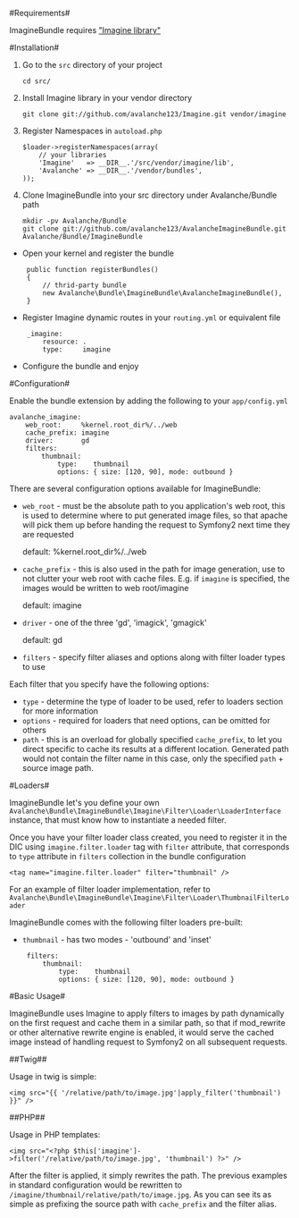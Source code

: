 #Requirements#

ImagineBundle requires ["Imagine library"](/avalanche123/Imagine)

#Installation#

 1. Go to the `src` directory of your project

        cd src/

 2. Install Imagine library in your vendor directory

        git clone git://github.com/avalanche123/Imagine.git vendor/imagine

 3. Register Namespaces in `autoload.php`

        $loader->registerNamespaces(array(
            // your libraries
            'Imagine'   => __DIR__.'/src/vendor/imagine/lib',
            'Avalanche' => __DIR__.'/vendor/bundles',
        ));

 4. Clone ImagineBundle into your src directory under Avalanche/Bundle path

        mkdir -pv Avalanche/Bundle
        git clone git://github.com/avalanche123/AvalancheImagineBundle.git Avalanche/Bundle/ImagineBundle

 - Open your kernel and register the bundle

        public function registerBundles()
        {
            // thrid-party bundle
            new Avalanche\Bundle\ImagineBundle\AvalancheImagineBundle(),
        }

 - Register Imagine dynamic routes in your `routing.yml` or equivalent file

        _imagine:
            resource: .
            type:     imagine

 - Configure the bundle and enjoy

#Configuration#

Enable the bundle extension by adding the following to your `app/config.yml`
    
    avalanche_imagine:
        web_root:     %kernel.root_dir%/../web
        cache_prefix: imagine
        driver:       gd
        filters:
            thumbnail:
                type:    thumbnail
                options: { size: [120, 90], mode: outbound }
    
There are several configuration options available for ImagineBundle:

 - `web_root` - must be the absolute path to you application's web root, this is used to determine where to put generated image files, so that apache will pick them up before handing the request to Symfony2 next time they are requested

    default: %kernel.root_dir%/../web

 - `cache_prefix` - this is also used in the path for image generation, use to not clutter your web root with cache files. E.g. if `imagine` is specified, the images would be written to web root/imagine

    default: imagine

 - `driver` - one of the three 'gd', 'imagick', 'gmagick'

    default: gd

 - `filters` - specify filter aliases and options along with filter loader types to use

Each filter that you specify have the following options:

 - `type` - determine the type of loader to be used, refer to loaders section for more information
 - `options` - required for loaders that need options, can be omitted for others
 - `path` - this is an overload for globally specified `cache_prefix`, to let you direct specific to cache its results at a different location. Generated path would not contain the filter name in this case, only the specified `path` + source image path.

#Loaders#

ImagineBundle let's you define your own `Avalanche\Bundle\ImagineBundle\Imagine\Filter\Loader\LoaderInterface` instance, that must know how to instantiate a needed filter.

Once you have your filter loader class created, you need to register it in the DIC using `imagine.filter.loader` tag with `filter` attribute, that corresponds to `type` attribute in `filters` collection in the bundle configuration
    
    <tag name="imagine.filter.loader" filter="thumbnail" />
    
For an example of filter loader implementation, refer to `Avalanche\Bundle\ImagineBundle\Imagine\Filter\Loader\ThumbnailFilterLoader`

ImagineBundle comes with the following filter loaders pre-built:

 - `thumbnail` - has two modes - 'outbound' and 'inset'
    
        filters:
            thumbnail:
                type:    thumbnail
                options: { size: [120, 90], mode: outbound }
    
#Basic Usage#

ImagineBundle uses Imagine to apply filters to images by path dynamically on the first request and cache them in a similar path, so that if mod_rewrite or other alternative rewrite engine is enabled, it would serve the cached image instead of handling request to Symfony2 on all subsequent requests.

##Twig##

Usage in twig is simple:

    <img src="{{ '/relative/path/to/image.jpg'|apply_filter('thumbnail') }}" />

##PHP##

Usage in PHP templates:

    <img src="<?php $this['imagine']->filter('/relative/path/to/image.jpg', 'thumbnail') ?>" />

After the filter is applied, it simply rewrites the path.
The previous examples in standard configuration would be rewritten to `/imagine/thumbnail/relative/path/to/image.jpg`. As you can see its as simple as prefixing the source path with `cache_prefix` and the filter alias.
